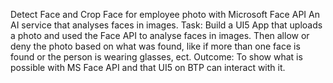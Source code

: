 Detect Face and Crop Face for employee photo with Microsoft Face API
An AI service that analyses faces in images.
Task: Build a UI5 App that uploads a photo and used the Face API to analyse faces in images. Then allow or deny the photo based on what was found, like if more than one face is found or the person is wearing glasses, ect.
Outcome: To show what is possible with MS Face API and that UI5 on BTP can interact with it.